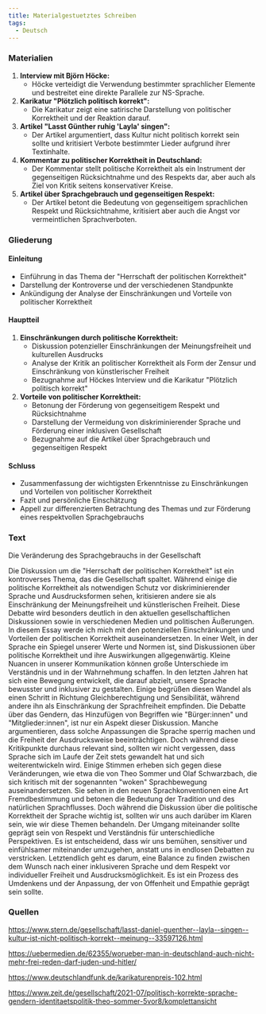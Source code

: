 ```yaml
---
title: Materialgestuetztes Schreiben
tags:
  - Deutsch
---
```


### Materialien

1. **Interview mit Björn Höcke:**
    - Höcke verteidigt die Verwendung bestimmter sprachlicher Elemente und bestreitet eine direkte Parallele zur NS-Sprache.
2. **Karikatur "Plötzlich politisch korrekt":**
    - Die Karikatur zeigt eine satirische Darstellung von politischer Korrektheit und der Reaktion darauf.
3. **Artikel "Lasst Günther ruhig 'Layla' singen":**
    - Der Artikel argumentiert, dass Kultur nicht politisch korrekt sein sollte und kritisiert Verbote bestimmter Lieder aufgrund ihrer Textinhalte.
4. **Kommentar zu politischer Korrektheit in Deutschland:**
    - Der Kommentar stellt politische Korrektheit als ein Instrument der gegenseitigen Rücksichtnahme und des Respekts dar, aber auch als Ziel von Kritik seitens konservativer Kreise.
5. **Artikel über Sprachgebrauch und gegenseitigen Respekt:**
    - Der Artikel betont die Bedeutung von gegenseitigem sprachlichen Respekt und Rücksichtnahme, kritisiert aber auch die Angst vor vermeintlichen Sprachverboten.

### Gliederung

#### Einleitung

- Einführung in das Thema der "Herrschaft der politischen Korrektheit"
- Darstellung der Kontroverse und der verschiedenen Standpunkte
- Ankündigung der Analyse der Einschränkungen und Vorteile von politischer Korrektheit

#### Hauptteil

1. **Einschränkungen durch politische Korrektheit:**
    - Diskussion potenzieller Einschränkungen der Meinungsfreiheit und kulturellen Ausdrucks
    - Analyse der Kritik an politischer Korrektheit als Form der Zensur und Einschränkung von künstlerischer Freiheit
    - Bezugnahme auf Höckes Interview und die Karikatur "Plötzlich politisch korrekt"
2. **Vorteile von politischer Korrektheit:**
    - Betonung der Förderung von gegenseitigem Respekt und Rücksichtnahme
    - Darstellung der Vermeidung von diskriminierender Sprache und Förderung einer inklusiven Gesellschaft
    - Bezugnahme auf die Artikel über Sprachgebrauch und gegenseitigen Respekt

#### Schluss

- Zusammenfassung der wichtigsten Erkenntnisse zu Einschränkungen und Vorteilen von politischer Korrektheit
- Fazit und persönliche Einschätzung
- Appell zur differenzierten Betrachtung des Themas und zur Förderung eines respektvollen Sprachgebrauchs

### Text

Die Veränderung des Sprachgebrauchs in der Gesellschaft

Die Diskussion um die "Herrschaft der politischen Korrektheit" ist ein kontroverses Thema, das die Gesellschaft spaltet. Während einige die politische Korrektheit als notwendigen Schutz vor diskriminierender Sprache und Ausdrucksformen sehen, kritisieren andere sie als Einschränkung der Meinungsfreiheit und künstlerischen Freiheit. Diese Debatte wird besonders deutlich in den aktuellen gesellschaftlichen Diskussionen sowie in verschiedenen Medien und politischen Äußerungen. In diesem Essay werde ich mich mit den potenziellen Einschränkungen und Vorteilen der politischen Korrektheit auseinandersetzen. In einer Welt, in der Sprache ein Spiegel unserer Werte und Normen ist, sind Diskussionen über politische Korrektheit und ihre Auswirkungen allgegenwärtig. Kleine Nuancen in unserer Kommunikation können große Unterschiede im Verständnis und in der Wahrnehmung schaffen.
In den letzten Jahren hat sich eine Bewegung entwickelt, die darauf abzielt, unsere Sprache bewusster und inklusiver zu gestalten. Einige begrüßen diesen Wandel als einen Schritt in Richtung Gleichberechtigung und Sensibilität, während andere ihn als Einschränkung der Sprachfreiheit empfinden.
Die Debatte über das Gendern, das Hinzufügen von Begriffen wie "Bürger:innen" und "Mitglieder:innen", ist nur ein Aspekt dieser Diskussion. Manche argumentieren, dass solche Anpassungen die Sprache sperrig machen und die Freiheit der Ausdrucksweise beeinträchtigen. Doch während diese Kritikpunkte durchaus relevant sind, sollten wir nicht vergessen, dass Sprache sich im Laufe der Zeit stets gewandelt hat und sich weiterentwickeln wird.
Einige Stimmen erheben sich gegen diese Veränderungen, wie etwa die von Theo Sommer und Olaf Schwarzbach, die sich kritisch mit der sogenannten "woken" Sprachbewegung auseinandersetzen. Sie sehen in den neuen Sprachkonventionen eine Art Fremdbestimmung und betonen die Bedeutung der Tradition und des natürlichen Sprachflusses.
Doch während die Diskussion über die politische Korrektheit der Sprache wichtig ist, sollten wir uns auch darüber im Klaren sein, wie wir diese Themen behandeln. Der Umgang miteinander sollte geprägt sein von Respekt und Verständnis für unterschiedliche Perspektiven. Es ist entscheidend, dass wir uns bemühen, sensitiver und einfühlsamer miteinander umzugehen, anstatt uns in endlosen Debatten zu verstricken.
Letztendlich geht es darum, eine Balance zu finden zwischen dem Wunsch nach einer inklusiveren Sprache und dem Respekt vor individueller Freiheit und Ausdrucksmöglichkeit. Es ist ein Prozess des Umdenkens und der Anpassung, der von Offenheit und Empathie geprägt sein sollte.

### Quellen

https://www.stern.de/gesellschaft/lasst-daniel-guenther--layla--singen--kultur-ist-nicht-politisch-korrekt--meinung--33597126.html 

https://uebermedien.de/62355/worueber-man-in-deutschland-auch-nicht-mehr-frei-reden-darf-juden-und-hitler/

https://www.deutschlandfunk.de/karikaturenpreis-102.html

https://www.zeit.de/gesellschaft/2021-07/politisch-korrekte-sprache-gendern-identitaetspolitik-theo-sommer-5vor8/komplettansicht